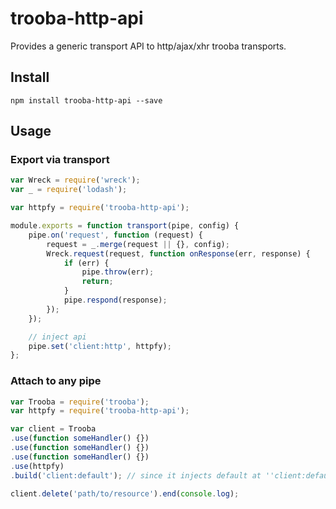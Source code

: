 # trooba-http-api

Provides a generic transport API to http/ajax/xhr trooba transports.

## Install

```
npm install trooba-http-api --save
```

## Usage

### Export via transport
```js
var Wreck = require('wreck');
var _ = require('lodash');

var httpfy = require('trooba-http-api');

module.exports = function transport(pipe, config) {
    pipe.on('request', function (request) {
        request = _.merge(request || {}, config);
        Wreck.request(request, function onResponse(err, response) {
            if (err) {
                pipe.throw(err);
                return;
            }
            pipe.respond(response);
        });
    });

    // inject api
    pipe.set('client:http', httpfy);
};
```

### Attach to any pipe

```js
var Trooba = require('trooba');
var httpfy = require('trooba-http-api');

var client = Trooba
.use(function someHandler() {})
.use(function someHandler() {})
.use(function someHandler() {})
.use(httpfy)
.build('client:default'); // since it injects default at ''client:default''

client.delete('path/to/resource').end(console.log);
```
